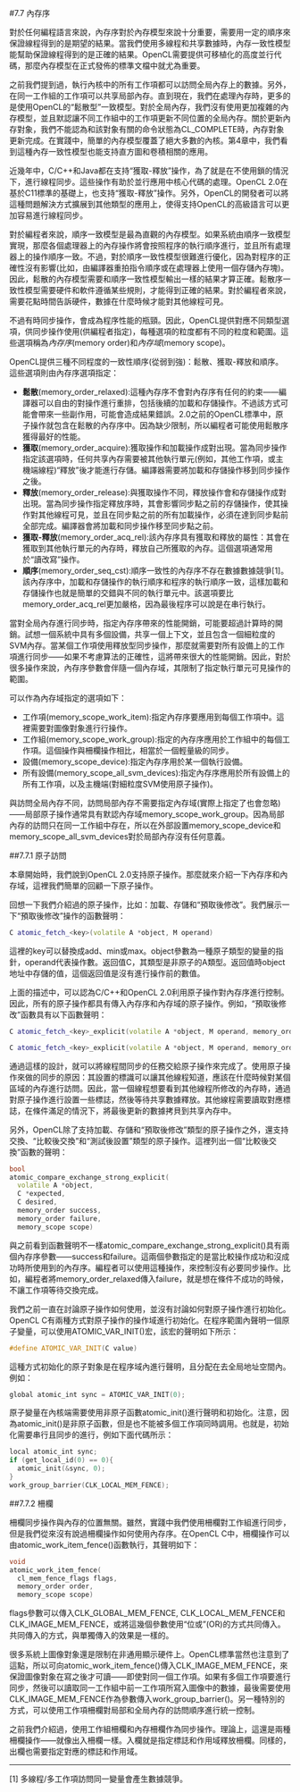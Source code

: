 #7.7 內存序

對於任何編程語言來說，內存序對於內存模型來說十分重要，需要用一定的順序來保證線程得到的是期望的結果。當我們使用多線程和共享數據時，內存一致性模型能幫助保證線程得到的是正確的結果。OpenCL需要提供可移植化的高度並行代碼，那麼內存模型在正式發佈的標準文檔中就尤為重要。

之前我們提到過，執行內核中的所有工作項都可以訪問全局內存上的數據。另外，在同一工作組的工作項可以共享局部內存。直到現在，我們在處理內存時，更多的是使用OpenCL的“鬆散型”一致模型。對於全局內存，我們沒有使用更加複雜的內存模型，並且默認讓不同工作組中的工作項更新不同位置的全局內存。關於更新內存對象，我們不能認為和該對象有關的命令狀態為CL_COMPLETE時，內存對象更新完成。在實踐中，簡單的內存模型覆蓋了絕大多數的內核。第4章中，我們看到這種內存一致性模型也能支持直方圖和卷積相關的應用。

近幾年中，C/C++和Java都在支持“獲取-釋放”操作，為了就是在不使用鎖的情況下，進行線程同步。這些操作有助於並行應用中核心代碼的處理。OpenCL 2.0在基於C11標準的基礎上，也支持“獲取-釋放”操作。另外，OpenCL的開發者可以將這種問題解決方式擴展到其他類型的應用上，使得支持OpenCL的高級語言可以更加容易進行線程同步。

對於編程者來說，順序一致模型是最為直觀的內存模型。如果系統由順序一致模型實現，那麼各個處理器上的內存操作將會按照程序的執行順序進行，並且所有處理器上的操作順序一致。不過，對於順序一致性模型很難進行優化，因為對程序的正確性沒有影響(比如，由編譯器重拍指令順序或在處理器上使用一個存儲內存塊)。因此，鬆散的內存模型需要和順序一致性模型輸出一樣的結果才算正確。鬆散序一致性模型需要硬件和軟件遵循某些規則，才能得到正確的結果。對於編程者來說，需要花點時間告訴硬件，數據在什麼時候才能對其他線程可見。

不過有時同步操作，會成為程序性能的瓶頸。因此，OpenCL提供對應不同類型選項，供同步操作使用(供編程者指定)，每種選項的粒度都有不同的粒度和範圍。這些選項稱為*內存序*(memory order)和*內存域*(memory scope)。

OpenCL提供三種不同程度的一致性順序(從弱到強)：鬆散、獲取-釋放和順序。這些選項則由內存序選項指定：

- **鬆散**(memory_order_relaxed):這種內存序不會對內存序有任何的約束——編譯器可以自由的對操作進行重排，包括後續的加載和存儲操作。不過該方式可能會帶來一些副作用，可能會造成結果錯誤。2.0之前的OpenCL標準中，原子操作就包含在鬆散的內存序中。因為缺少限制，所以編程者可能使用鬆散序獲得最好的性能。
- **獲取**(memory_order_acquire):獲取操作和加載操作成對出現。當為同步操作指定該選項時，任何共享內存需要被其他執行單元(例如，其他工作項，或主機端線程)“釋放”後才能進行存儲。編譯器需要將加載和存儲操作移到同步操作之後。
- **釋放**(memory_order_release):與獲取操作不同，釋放操作會和存儲操作成對出現。當為同步操作指定釋放序時，其會影響同步點之前的存儲操作，使其操作對其他線程可見，並且在同步點之前的所有加載操作，必須在達到同步點前全部完成。編譯器會將加載和同步操作移至同步點之前。
- **獲取-釋放**(memory_order_acq_rel):該內存序具有獲取和釋放的屬性：其會在獲取到其他執行單元的內存時，釋放自己所獲取的內存。這個選項通常用於“讀改寫”操作。
- **順序**(memory_order_seq_cst):順序一致性的內存序不存在數據數據競爭[1]。該內存序中，加載和存儲操作的執行順序和程序的執行順序一致，這樣加載和存儲操作也就是簡單的交錯與不同的執行單元中。該選項要比memory_order_acq_rel更加嚴格，因為最後程序可以說是在串行執行。

當對全局內存進行同步時，指定內存序帶來的性能開銷，可能要超過計算時的開銷。試想一個系統中具有多個設備，共享一個上下文，並且包含一個細粒度的SVM內存。當某個工作項使用釋放型同步操作，那麼就需要對所有設備上的工作項進行同步——如果不考慮算法的正確性，這將帶來很大的性能開銷。因此，對於很多操作來說，內存序參數會伴隨一個內存域，其限制了指定執行單元可見操作的範圍。

可以作為內存域指定的選項如下：

- 工作項(memory_scope_work_item):指定內存序要應用到每個工作項中。這裡需要對圖像對象進行行操作。
- 工作組(memory_scope_work_group):指定的內存序應用於工作組中的每個工作項。這個操作與柵欄操作相比，相當於一個輕量級的同步。
- 設備(memory_scope_device):指定內存序用於某一個執行設備。
- 所有設備(memory_scope_all_svm_devices):指定內存序應用於所有設備上的所有工作項，以及主機端(對細粒度SVM使用原子操作)。

與訪問全局內存不同，訪問局部內存不需要指定內存域(實際上指定了也會忽略)——局部原子操作通常具有默認內存域memory_scope_work_group。因為局部內存的訪問只在同一工作組中存在，所以在外部設置memory_scope_device和memory_scope_all_svm_devices對於局部內存沒有任何意義。

##7.7.1 原子訪問

本章開始時，我們說到OpenCL 2.0支持原子操作。那麼就來介紹一下內存序和內存域，這裡我們簡單的回顧一下原子操作。

回想一下我們介紹過的原子操作，比如：加載、存儲和“預取後修改”。我們展示一下“預取後修改”操作的函數聲明：

```c++
C atomic_fetch_<key>(volatile A *object, M operand)
```

這裡的key可以替換成add、min或max。object參數為一種原子類型的變量的指針，operand代表操作數。返回值C，其類型是非原子的A類型。返回值時object地址中存儲的值，這個返回值是沒有進行操作前的數值。

上面的描述中，可以認為C/C++和OpenCL 2.0利用原子操作對內存序進行控制。因此，所有的原子操作都具有傳入內存序和內存域的原子操作。例如，“預取後修改”函數具有以下函數聲明：

```c++
C atomic_fetch_<key>_explicit(volatile A *object, M operand, memory_order order)

C atomic_fetch_<key>_explicit(volatile A *object, M operand, memory_order order, memory_scope scope)
```

通過這樣的設計，就可以將線程間同步的任務交給原子操作來完成了。使用原子操作來做的同步的原因：其設置的標識可以讓其他線程知道，應該在什麼時候對某個區域的內存進行訪問。因此，當一個線程想要看到其他線程所修改的內存時，通過對原子操作進行設置一些標誌，然後等待共享數據釋放。其他線程需要讀取對應標誌，在條件滿足的情況下，將最後更新的數據拷貝到共享內存中。

另外，OpenCL除了支持加載、存儲和“預取後修改”類型的原子操作之外，還支持交換、“比較後交換”和“測試後設置”類型的原子操作。這裡列出一個“比較後交換”函數的聲明：

```c++
bool
atomic_compare_exchange_strong_explicit(
  volatile A *object,
  C *expected,
  C desired,
  memory_order success,
  memory_order failure,
  memory_scope scope)
```

與之前看到函數聲明不一樣atomic_compare_exchange_strong_explicit()具有兩個內存序參數——success和failure。這兩個參數指定的是當比較操作成功和沒成功時所使用到的內存序。編程者可以使用這種操作，來控制沒有必要同步操作。比如，編程者將memory_order_relaxed傳入failure，就是想在條件不成功的時候，不讓工作項等待交換完成。

我們之前一直在討論原子操作如何使用，並沒有討論如何對原子操作進行初始化。OpenCL C有兩種方式對原子操作的操作域進行初始化。在程序範圍內聲明一個原子變量，可以使用ATOMIC_VAR_INIT()宏，該宏的聲明如下所示：

```c++
#define ATOMIC_VAR_INIT(C value)
```

這種方式初始化的原子對象是在程序域內進行聲明，且分配在去全局地址空間內。例如：

```c++
global atomic_int sync = ATOMIC_VAR_INIT(0);
```

原子變量在內核端需要使用非原子函數atomic_init()進行聲明和初始化。注意，因為atomic_init()是非原子函數，但是也不能被多個工作項同時調用。也就是，初始化需要串行且同步的進行，例如下面代碼所示：

```c++
local atomic_int sync;
if (get_local_id(0) == 0){
  atomic_init(&sync, 0);
}
work_group_barrier(CLK_LOCAL_MEM_FENCE);
```

##7.7.2 柵欄

柵欄同步操作與內存的位置無關。雖然，實踐中我們使用柵欄對工作組進行同步，但是我們從來沒有說過柵欄操作如何使用內存序。在OpenCL C中，柵欄操作可以由atomic_work_item_fence()函數執行，其聲明如下：

```c++
void
atomic_work_item_fence(
  cl_mem_fence_flags flags,
  memory_order order,
  memory_scope scope)
```

flags參數可以傳入CLK_GLOBAL_MEM_FENCE, CLK_LOCAL_MEM_FENCE和CLK_IMAGE_MEM_FENCE，或將這幾個參數使用“位或”(OR)的方式共同傳入。共同傳入的方式，與單獨傳入的效果是一樣的。

很多系統上圖像對象還是限制在非通用顯示硬件上。OpenCL標準當然也注意到了這點，所以可向atomic_work_item_fence()傳入CLK_IMAGE_MEM_FENCE，來保證圖像對象在寫之後才可讀——即使對同一個工作項。如果有多個工作項要進行同步，然後可以讀取同一工作組中前一工作項所寫入圖像中的數據，最後需要使用CLK_IMAGE_MEM_FENCE作為參數傳入work_group_barrier()。另一種特別的方式，可以使用工作項柵欄對局部和全局內存的訪問順序進行統一控制。

之前我們介紹過，使用工作組柵欄和內存柵欄作為同步操作。理論上，這還是兩種柵欄操作——就像出入柵欄一樣。入欄就是指定標誌和作用域釋放柵欄。同樣的，出欄也需要指定對應的標誌和作用域。

-------------

[1] 多線程/多工作項訪問同一變量會產生數據競爭。